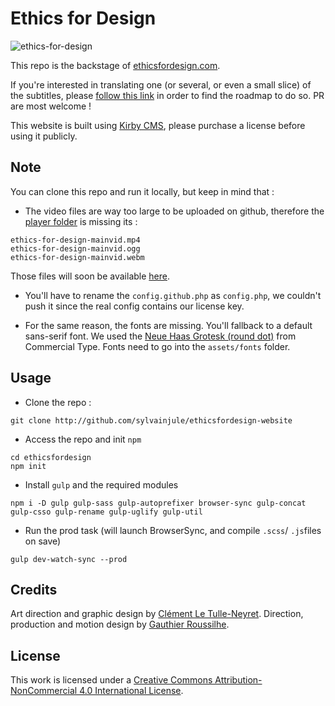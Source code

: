 # Ethics for Design

![ethics-for-design](https://user-images.githubusercontent.com/14079751/30344982-b92f90c0-9803-11e7-8502-de9565f471a0.jpg)

This repo is the backstage of [ethicsfordesign.com](http://ethicsfordesign.com).

If you're interested in translating one (or several, or even a small slice) of the subtitles, please [follow this link](https://github.com/sylvainjule/ethicsfordesign-subtitles) in order to find the roadmap to do so. PR are most welcome !

This website is built using [Kirby CMS](http://github.com/getkirby), please purchase a license before using it publicly.

##  Note

You can clone this repo and run it locally, but keep in mind that :

- The video files are way too large to be uploaded on github, therefore the [player folder](https://github.com/sylvainjule/ethicsfordesign-website/tree/master/content/5-player) is missing its :

```
ethics-for-design-mainvid.mp4
ethics-for-design-mainvid.ogg
ethics-for-design-mainvid.webm
```
	
Those files will soon be available [here](https://vimeo.com/232973887).

- You'll have to rename the `config.github.php` as `config.php`, we couldn't push it since the real config contains our license key.

- For the same reason, the fonts are missing. You'll fallback to a default sans-serif font. We used the [Neue Haas Grotesk (round dot)](https://commercialtype.com/catalog/neue_haas_grotesk) from Commercial Type. Fonts need to go into the `assets/fonts` folder.

## Usage 


- Clone the repo :

```
git clone http://github.com/sylvainjule/ethicsfordesign-website
```

- Access the repo and init `npm`

```
cd ethicsfordesign
npm init
```

- Install `gulp` and the required modules

```
npm i -D gulp gulp-sass gulp-autoprefixer browser-sync gulp-concat gulp-csso gulp-rename gulp-uglify gulp-util
```

- Run the prod task (will launch BrowserSync, and compile `.scss`/ `.js`files on save)

```
gulp dev-watch-sync --prod
```

## Credits

Art direction and graphic design by [Clément Le Tulle-Neyret](http://www.clement-ltn.com/). Direction, production and motion design by [Gauthier Roussilhe](http://gauthierroussilhe.com).

## License

This work is licensed under a [Creative Commons Attribution-NonCommercial 4.0 International License](http://creativecommons.org/licenses/by-nc/4.0/).